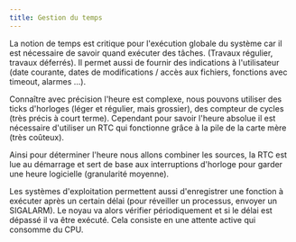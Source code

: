 ```yaml
---
title: Gestion du temps
---
```


La notion de temps est critique pour l'exécution globale du système car il est
nécessaire de savoir quand exécuter des tâches. (Travaux régulier, travaux
déferrés). Il permet aussi de fournir des indications à l'utilisateur (date
courante, dates de modifications / accès aux fichiers, fonctions avec timeout,
alarmes ...). 

Connaître avec précision l'heure est complexe, nous pouvons utiliser des ticks
d'horloges (léger et régulier, mais grossier), des compteur de cycles (très
précis à court terme). Cependant pour savoir l'heure absolue il est nécessaire
d'utiliser un RTC qui fonctionne grâce à la pile de la carte mère (très
coûteux).

Ainsi pour déterminer l'heure nous allons combiner les sources, la RTC est lue
au démarrage et sert de base aux interruptions d'horloge pour garder une heure
logicielle (granularité moyenne). 

Les systèmes d'exploitation permettent aussi d'enregistrer une fonction à
exécuter après un certain délai (pour réveiller un processus, envoyer un
SIGALARM). Le noyau va alors vérifier périodiquement et si le délai est dépassé
il va être exécuté. Cela consiste en une attente active qui consomme du CPU.
